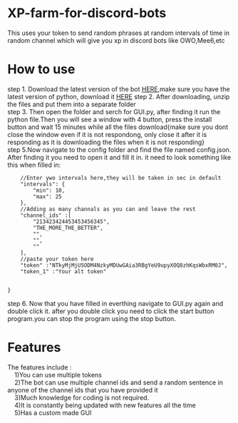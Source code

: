 
# XP-farm-for-discord-bots
This uses your token to send random phrases at random intervals of time in random channel which will give you xp in discord bots like OWO,Mee6,etc

# How to use
step 1. Download the latest version of the bot [HERE](https://github.com/VihaanReddyM/XP-farm-for-discord-bots/releases),make sure you have the latest version of python, download it [HERE](https://www.python.org/downloads/)
step 2. After downloading, unzip the files and put them into a separate folder  
step 3. Then open the folder and serch for GUI.py, after finding it run the python file.Then you will see a window with 4 button, press the install button and wait 15 minutes while all the files download{make sure you dont close the window even if it is not respondong, only close it after it is responding as it is downloading the files when it is not responding}     
step 5.Now navigate to the config folder and find the file named config.json. After finding it you need to open it and fill it in. it need to look something like this when filled in:   
```{
    //Enter ywo intervals here,they will be taken in sec in default
    "intervals": {
        "min": 10,
        "max": 25
    },
    //Adding as many channals as you can and leave the rest
    "channel_ids" :[
        "213423424453453456345",
        "THE_MORE_THE_BETTER",
        "",
        "",
        ""
    ],
    //paste your token here
    "token" :"NTkyMjMjU5ODM4NzkyMDUwGAia3RBgYeU9upyXOQ8zhKqsWbxRM0J",
    "token_1" :"Your alt token"


}
```
step 6. Now that you have filled in everthing navigate to GUI.py again and double click it. after  you double click you need to click the start button program.you can stop the program using the stop button.

# Features
The features include :   
&nbsp;&nbsp;&nbsp;&nbsp;1)You can use multiple tokens   
&nbsp;&nbsp;&nbsp;&nbsp;2)The bot can use multiple channel ids and send a random sentence in anyone of the channel ids that you have provided it   
&nbsp;&nbsp;&nbsp;&nbsp;3)Much knowledge for coding is not required.   
&nbsp;&nbsp;&nbsp;&nbsp;4)It is constantly being updated with new features all the time   
&nbsp;&nbsp;&nbsp;&nbsp;5)Has a custom made GUI

